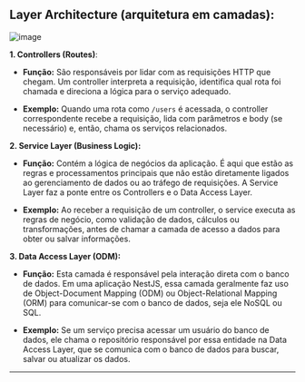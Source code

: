 <h2>Layer Architecture (arquitetura em camadas):</h2>

![image](https://github.com/user-attachments/assets/69754e3f-9c01-4833-bbe9-7174190eba7e)


**1. Controllers (Routes)**:
- **Função:** São responsáveis por lidar com as requisições HTTP que chegam. Um controller interpreta a requisição, identifica qual rota foi chamada e direciona a lógica para o serviço adequado.

- **Exemplo:** Quando uma rota como `/users` é acessada, o controller correspondente recebe a requisição, lida com parâmetros e body (se necessário) e, então, chama os serviços relacionados.


**2. Service Layer (Business Logic):**
- **Função:** Contém a lógica de negócios da aplicação. É aqui que estão as regras e processamentos principais que não estão diretamente ligados ao gerenciamento de dados ou ao tráfego de requisições. A Service Layer faz a ponte entre os Controllers e o Data Access Layer.

- **Exemplo:** Ao receber a requisição de um controller, o service executa as regras de negócio, como validação de dados, cálculos ou transformações, antes de chamar a camada de acesso a dados para obter ou salvar informações.

**3. Data Access Layer (ODM):**

- **Função:** Esta camada é responsável pela interação direta com o banco de dados. Em uma aplicação NestJS, essa camada geralmente faz uso de Object-Document Mapping (ODM) ou Object-Relational Mapping (ORM) para comunicar-se com o banco de dados, seja ele NoSQL ou SQL.

- **Exemplo:** Se um serviço precisa acessar um usuário do banco de dados, ele chama o repositório responsável por essa entidade na Data Access Layer, que se comunica com o banco de dados para buscar, salvar ou atualizar os dados.

---